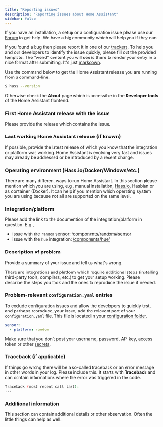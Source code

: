 ```yaml
---
title: "Reporting issues"
description: "Reporting issues about Home Assistant"
sidebar: false
---
```


If you have an installation, a setup or a configuration issue please use our [Forum](https://community.home-assistant.io/) to get help. We have a big community which will help you if they can. 

If you found a bug then please report it in one of our [trackers](/help/#bugs-feature-requests-and-alike). To help you and our developers to identify the issue quickly, please fill out the provided template. The "weird" content you will see is there to render your entry in a nice format after submitting. It's just [markdown](https://guides.github.com/features/mastering-markdown/). 

Use the command below to get the Home Assistant release you are running from a command-line.

```bash
$ hass --version
```

Otherwise check the **About** page which is accessible in the **Developer tools** of the Home Assistant frontend.

### First Home Assistant release with the issue

Please provide the release which contains the issue.

### Last working Home Assistant release (if known)

If possible, provide the latest release of which you know that the integration or platform was working. Home Assistant is evolving very fast and issues may already be addressed or be introduced by a recent change.

### Operating environment (Hass.io/Docker/Windows/etc.)

There are many different ways to run Home Assistant. In this section please mention which you are using, e.g., manual installation, [Hass.io](/hassio/), Hasbian or as container (Docker). It can help if you mention which operating system you are using because not all are supported on the same level.

### Integration/platform

Please add the link to the documention of the integration/platform in question. E.g.,

- issue with the `random` sensor: [/components/random#sensor](/components/random#sensor)
- issue with the `hue` integration: [/components/hue/](/components/hue/)

### Description of problem

Provide a summary of your issue and tell us what's wrong.

There are integrations and platform which require additional steps (installing third-party tools, compilers, etc.) to get your setup working. Please describe the steps you took and the ones to reproduce the issue if needed.

### Problem-relevant `configuration.yaml` entries

To exclude configuration issues and allow the developers to quickly test, and perhaps reproduce, your issue, add the relevant part of your `configuration.yaml` file. This file is located in your [configuration folder](/docs/configuration/). 

```yaml
sensor:
  - platform: random
```

Make sure that you don't post your username, password, API key, access token or other [secrets](/docs/configuration/secrets/).

### Traceback (if applicable)

If things go wrong there will be a so-called traceback or an error message in other words in your log. Please include this. It starts with **Traceback** and can contain informations where the error was triggered in the code.

```bash
Traceback (most recent call last):
...
```

### Additional information

This section can contain additional details or other observation. Often the little things can help as well.

